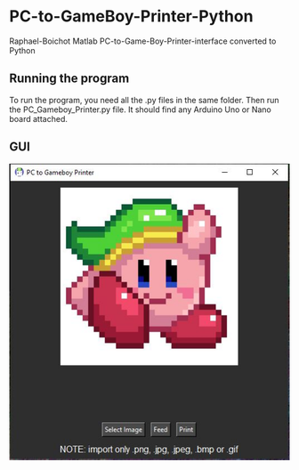# PC-to-GameBoy-Printer-Python
Raphael-Boichot Matlab PC-to-Game-Boy-Printer-interface converted to Python

## Running the program
To run the program, you need all the .py files in the same folder.
Then run the PC_Gameboy_Printer.py file. It should find any Arduino 
Uno or Nano board attached.

## GUI
![GUI](https://github.com/AKABigDinner/PC-to-GameBoy-Printer-Python/blob/main/Photos/GUI.JPG)
